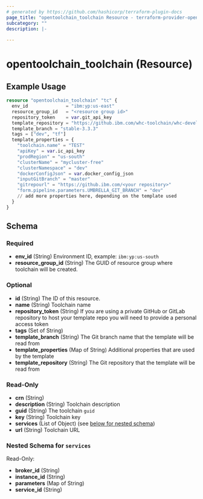 ```yaml
---
# generated by https://github.com/hashicorp/terraform-plugin-docs
page_title: "opentoolchain_toolchain Resource - terraform-provider-opentoolchain"
subcategory: ""
description: |-
  
---
```


# opentoolchain_toolchain (Resource)



## Example Usage

```terraform
resource "opentoolchain_toolchain" "tc" {
  env_id              = "ibm:yp:us-east"
  resource_group_id   = "<resource group id>"
  repository_token    = var.git_api_key
  template_repository = "https://github.ibm.com/whc-toolchain/whc-developer-toolchain-CI"
  template_branch = "stable-3.3.3"
  tags = ["dev", "tf"]
  template_properties = {
    "toolchain.name" = "TEST"
    "apiKey" = var.ic_api_key
    "prodRegion" = "us-south"
    "clusterName" = "mycluster-free"
    "clusterNamespace" = "dev"
    "dockerConfigJson" = var.docker_config_json
    "inputGitBranch" = "master"
    "gitrepourl" = "https://github.ibm.com/<your repository>"
    "form.pipeline.parameters.UMBRELLA_GIT_BRANCH" = "dev"
    // add more properties here, depending on the template used
  }
}
```

<!-- schema generated by tfplugindocs -->
## Schema

### Required

- **env_id** (String) Environment ID, example: `ibm:yp:us-south`
- **resource_group_id** (String) The GUID of resource group where toolchain will be created.

### Optional

- **id** (String) The ID of this resource.
- **name** (String) Toolchain name
- **repository_token** (String) If you are using a private GitHub or GitLab repository to host your template repo you will need to provide a personal access token
- **tags** (Set of String)
- **template_branch** (String) The Git branch name that the template will be read from
- **template_properties** (Map of String) Additional properties that are used by the template
- **template_repository** (String) The Git repository that the template will be read from

### Read-Only

- **crn** (String)
- **description** (String) Toolchain description
- **guid** (String) The toolchain `guid`
- **key** (String) Toolchain key
- **services** (List of Object) (see [below for nested schema](#nestedatt--services))
- **url** (String) Toolchain URL

<a id="nestedatt--services"></a>
### Nested Schema for `services`

Read-Only:

- **broker_id** (String)
- **instance_id** (String)
- **parameters** (Map of String)
- **service_id** (String)


